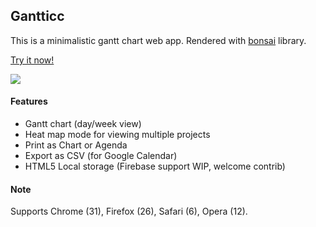 ## Gantticc

This is a minimalistic gantt chart web app. Rendered with [bonsai](http://bonsaijs.org/) library.

[Try it now!](https://mw.gl/g/app)

![](http://miphol.com/muse/gantticc.png)

#### Features

- Gantt chart (day/week view)
- Heat map mode for viewing multiple projects
- Print as Chart or Agenda
- Export as CSV (for Google Calendar)
- HTML5 Local storage (Firebase support WIP, welcome contrib)

#### Note

Supports Chrome (31), Firefox (26), Safari (6), Opera (12).
